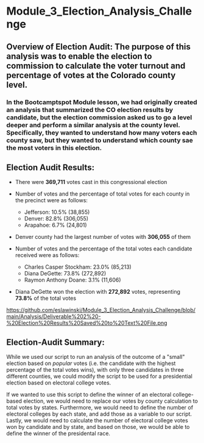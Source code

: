 # Module_3_Election_Analysis_Challenge

## **Overview of Election Audit**: The purpose of this analysis was to enable the election to commission to calculate the voter turnout and percentage of votes at the Colorado county level.

### In the Bootcamptspot Module lesson, we had originally created an analysis that summarized the CO election results by candidate, but the election commission asked us to go a level deeper and perform a similar analysis at the county level. Specifically, they wanted to understand how many voters each county saw, but they wanted to understand which county sae the most voters in this election.

## **Election Audit Results**:

- There were **369,711** votes cast in this congressional election

- Number of votes and the percentage of total votes for each county in the precinct were as follows:
  - Jefferson: 10.5% (38,855)
  - Denver: 82.8% (306,055)
  - Arapahoe: 6.7% (24,801)
  
- Denver county had the largest number of votes with **306,055** of them
  
- Number of votes and the percentage of the total votes each candidate received were as follows:
  - Charles Casper Stockham: 23.0% (85,213)
  - Diana DeGette: 73.8% (272,892)
  - Raymon Anthony Doane: 3.1% (11,606)

- Diana DeGette won the election with **272,892** votes, representing **73.8%** of the total votes

https://github.com/eslawinski/Module_3_Election_Analysis_Challenge/blob/main/Analysis/Deliverable%202%20-%20Election%20Results%20Saved%20to%20Text%20File.png

## **Election-Audit Summary**:

While we used our script to run an analysis of the outcome of a "small" election based on *popular* votes (i.e. the candidate with the highest percentage of the total votes wins), with only three candidates in three different counties, we could modify the script to be used for a presidential election based on electoral college votes. 

If we wanted to use this script to define the winner of an electoral college-based election, we would need to replace our votes by county calculation to total votes by states.
Furthermore, we would need to define the number of electoral colleges by each state, and add those as a variable to our script.
Lastly, we would need to calculate the number of electoral college votes won by candidate and by state, and based on those, we would be able to define the winner of the presidental race.


